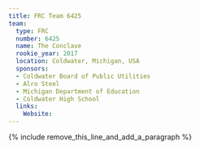 ```yaml
---
title: FRC Team 6425
team:
  type: FRC
  number: 6425
  name: The Conclave
  rookie_year: 2017
  location: Coldwater, Michigan, USA
  sponsors:
  - Coldwater Board of Public Utilities
  - Alro Steel
  - Michigan Department of Education
  - Coldwater High School
  links:
    Website:
---
```


{% include remove_this_line_and_add_a_paragraph %}